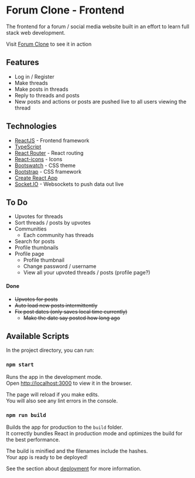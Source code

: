 # Forum Clone - Frontend

The frontend for a forum / social media website built in an effort to learn full stack web development. 

Visit [Forum Clone](http://domz.me/frontend) to see it in action

## Features

* Log in / Register 
* Make threads
* Make posts in threads
* Reply to threads and posts
* New posts and actions or posts are pushed live to all users viewing the thread

## Technologies
* [ReactJS](https://reactjs.org/) - Frontend framework
* [TypeScript](https://www.typescriptlang.org/)
* [React Router](https://github.com/ReactTraining/react-router) - React routing
* [React-icons](https://react-icons.github.io/react-icons) - Icons
* [Bootswatch](https://bootswatch.com/) - CSS theme
* [Bootstrap](https://getbootstrap.com/) - CSS framework
* [Create React App](https://github.com/facebook/create-react-app)
* [Socket.IO](https://socket.io/) - Websockets to push data out live
## To Do

* Upvotes for threads
* Sort threads / posts by upvotes 
* Communities
  * Each community has threads
* Search for posts
* Profile thumbnails
* Profile page
  * Profile thumbnail
  * Change password / username
  * View all your upvoted threads / posts (profile page?)

#### Done
* ~~Upvotes for posts~~
* ~~Auto load new posts intermittently~~
* ~~Fix post dates (only saves local time currently)~~
  * ~~Make the date say posted how long ago~~



## Available Scripts

In the project directory, you can run:

### `npm start`

Runs the app in the development mode.\
Open [http://localhost:3000](http://localhost:3000) to view it in the browser.

The page will reload if you make edits.\
You will also see any lint errors in the console.

### `npm run build`

Builds the app for production to the `build` folder.\
It correctly bundles React in production mode and optimizes the build for the best performance.

The build is minified and the filenames include the hashes.\
Your app is ready to be deployed!

See the section about [deployment](https://facebook.github.io/create-react-app/docs/deployment) for more information.